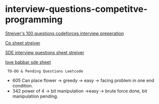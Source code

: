 # interview-questions-competitve-programming

[Streiver's 100 questions codeforces interview preperation](https://a2oj.herokuapp.com/?handle=dheeraj_Nagpal&div=1)

[Cp sheet streiver](https://docs.google.com/document/d/1vShwt8yXYUOgkF53-iYAuJXWR7Yi5VSJrW2xB49o0PM/edit)

[SDE interview questions sheet streiver](https://docs.google.com/document/d/1SM92efk8oDl8nyVw8NHPnbGexTS9W-1gmTEYfEurLWQ/edit)


[love babbar sde sheet](https://drive.google.com/file/d/1FMdN_OCfOI0iAeDlqswCiC2DZzD4nPsb/view)

``` TO-DO & Pending Questions Leetcode```
- 605 Can place flower -> greedy -> easy -> facing problem in one end condition.
- 342 power of 4 -> bit manipulation ->easy -> brute force done, bit manipulation pending.
